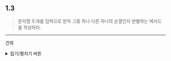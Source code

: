 ## 1.3
> 문자열 두개를 입력으로 받아 그중 하나 다른 하나의 순열인지 판별하는 메서드를 작성하라.
***
건희
<details>
<summary>접기/펼치기 버튼</summary>

문자열 제한 조건 : 소문자
  
``` c
  
#include <stdio.h>

int main(int argc, char* argv[])
{
	char *s1, *s2;
	int	 alpha[26] = {0,};

	s1 = argv[1];
	s2 = argv[2];
	
	while (*s1 != '\0')
	{
		alpha[*s1 - 'a']++;
		s1++;
	}

	while (*s2 != '\0')
	{
		alpha[*s2 - 'a']--;
		s2++;
	}
	
	for (int i = 0; i < 26; i++)
		if (alpha[i] < 0)
		{
			printf("False\n");
			return -1;
		}
	
	printf("True\n");
	return 0;
}

  
```
  
</details>

